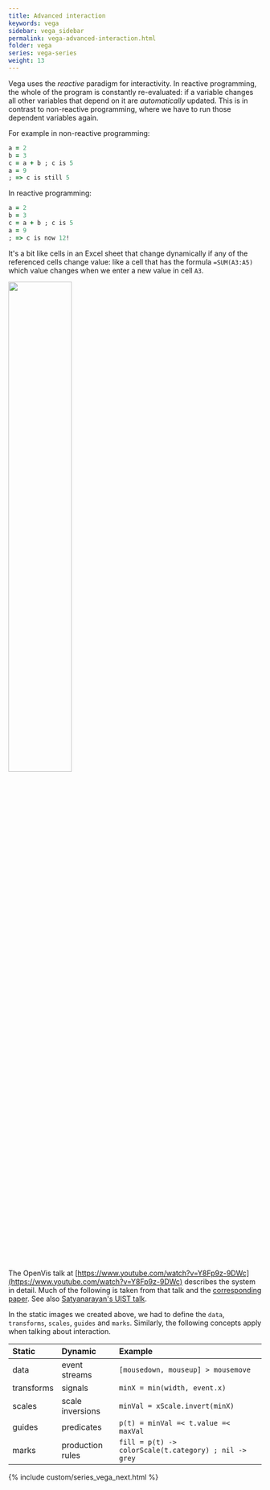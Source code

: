 ```yaml
---
title: Advanced interaction
keywords: vega
sidebar: vega_sidebar
permalink: vega-advanced-interaction.html
folder: vega
series: vega-series
weight: 13
---
```

Vega uses the _reactive_ paradigm for interactivity. In reactive programming, the whole of the program is constantly re-evaluated: if a variable changes all other variables that depend on it are _automatically_ updated. This is in contrast to non-reactive programming, where we have to run those dependent variables again.

For example in non-reactive programming:

```ruby
a = 2
b = 3
c = a + b ; c is 5
a = 9
; => c is still 5
```

In reactive programming:

```ruby
a = 2
b = 3
c = a + b ; c is 5
a = 9
; => c is now 12!
```

It's a bit like cells in an Excel sheet that change dynamically if any of the referenced cells change value: like a cell that has the formula `=SUM(A3:A5)` which value changes when we enter a new value in cell `A3`.

<img src="{{ site.baseurl }}/assets/vega-excel.png" width="50%" />

The OpenVis talk at [https://www.youtube.com/watch?v=Y8Fp9z-9DWc](https://www.youtube.com/watch?v=Y8Fp9z-9DWc) describes the system in detail. Much of the following is taken from that talk and the [corresponding paper](http://idl.cs.washington.edu/files/2014-DeclarativeInteraction-UIST.pdf). See also [Satyanarayan's UIST talk](http://vis.csail.mit.edu/pubs/reactive-vega-model).

In the static images we created above, we had to define the `data`, `transforms`, `scales`, `guides` and `marks`. Similarly, the following concepts apply when talking about interaction.

| Static     | Dynamic          | Example                                               |
|:---------- |:---------------- |:----------------------------------------------------- |
| data       | event streams    | `[mousedown, mouseup] > mousemove`                    |
| transforms | signals          | `minX = min(width, event.x)`                          |
| scales     | scale inversions | `minVal = xScale.invert(minX)`                        |
| guides     | predicates       | `p(t) = minVal =< t.value =< maxVal`                  |
| marks      | production rules | `fill = p(t) -> colorScale(t.category) ; nil -> grey` |

{% include custom/series_vega_next.html %}
